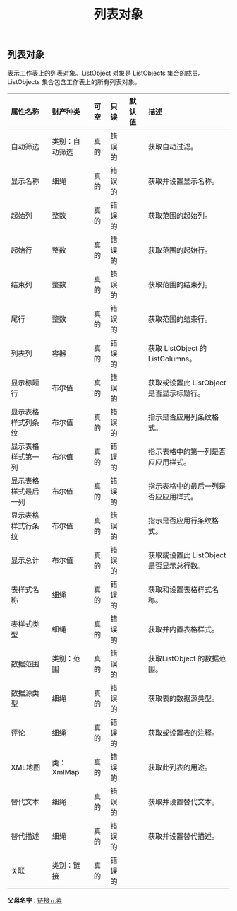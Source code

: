 ﻿---
title: 列表对象
second_title: Aspose.Cells Cloud Documen
type: docs
url: /zh/specification/model/listobject/
description: Aspose.Cells 云模型规范：ListObject。轻松处理 Excel 和其他电子表格文档，具有打开、生成、编辑、拆分、合并、比较和转换等功能
kwords: Excel, Office, 电子表格, 云 REST API, ListObject
weight: 50
---
## **列表对象**

表示工作表上的列表对象。ListObject 对象是 ListObjects 集合的成员。ListObjects 集合包含工作表上的所有列表对象。

|属性名称|财产种类|可空|只读|默认值|描述|
|:- |:- |:- |:- |:- |:- |
|自动筛选|类别：自动筛选|真的|错误的||获取自动过滤。|
|显示名称|细绳|真的|错误的||获取并设置显示名称。|
|起始列|整数|真的|错误的||获取范围的起始列。|
|起始行|整数|真的|错误的||获取范围的起始行。|
|结束列|整数|真的|错误的||获取范围的结束列。|
|尾行|整数|真的|错误的||获取范围的结束行。|
|列表列|容器|真的|错误的||获取 ListObject 的 ListColumns。|
|显示标题行|布尔值|真的|错误的||获取或设置此 ListObject 是否显示标题行。|
|显示表格样式列条纹|布尔值|真的|错误的||指示是否应用列条纹格式。|
|显示表格样式第一列|布尔值|真的|错误的||指示表格中的第一列是否应应用样式。|
|显示表格样式最后一列|布尔值|真的|错误的||指示表格中的最后一列是否应应用样式。|
|显示表格样式行条纹|布尔值|真的|错误的||指示是否应用行条纹格式。|
|显示总计|布尔值|真的|错误的||获取或设置此 ListObject 是否显示总行数。|
|表样式名称|细绳|真的|错误的||获取和设置表格样式名称。|
|表样式类型|细绳|真的|错误的||获取并内置表格样式。|
|数据范围|类别：范围|真的|错误的||获取ListObject 的数据范围。|
|数据源类型|细绳|真的|错误的||获取表的数据源类型。|
|评论|细绳|真的|错误的||获取或设置表的注释。|
| XML地图|类：XmlMap|真的|错误的||获取此列表的用途。|
|替代文本|细绳|真的|错误的||获取并设置替代文本。|
|替代描述|细绳|真的|错误的||获取并设置替代描述。|
|关联|类别：链接|真的|错误的|||

**父母名字** : [链接元素](/specification/model/linkelement)

